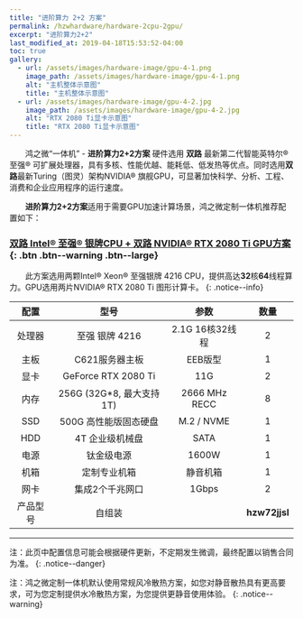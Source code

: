 ```yaml
---
title: "进阶算力 2+2 方案"
permalink: /hzwhardware/hardware-2cpu-2gpu/
excerpt: "进阶算力2+2"
last_modified_at: 2019-04-18T15:53:52-04:00
toc: true
gallery:
  - url: /assets/images/hardware-image/gpu-4-1.png
    image_path: /assets/images/hardware-image/gpu-4-1.png
    alt: "主机整体示意图"
    title: "主机整体示意图"
  - url: /assets/images/hardware-image/gpu-4-2.jpg
    image_path: /assets/images/hardware-image/gpu-4-2.jpg
    alt: "RTX 2080 Ti显卡示意图"
    title: "RTX 2080 Ti显卡示意图"
---
```


&emsp;&emsp;鸿之微“一体机” - **进阶算力2+2方案** 硬件选用 **双路** 最新第二代智能英特尔® 至强® 可扩展处理器，具有多核、性能优越、能耗低、低发热等优点。同时选用**双路**最新Turing（图灵）架构NVIDIA® 旗舰GPU，可显著加快科学、分析、工程、消费和企业应用程序的运行速度。

&emsp;&emsp;**进阶算力2+2方案**适用于需要GPU加速计算场景，鸿之微定制一体机推荐配置如下：

### [双路 Intel® 至强® 银牌CPU + 双路 NVIDIA® RTX 2080 Ti GPU方案](){: .btn .btn--warning .btn--large}

&emsp;&emsp;此方案选用两颗Intel® Xeon® 至强银牌 4216 CPU，提供高达**32**核**64**线程算力。GPU选用两片NVIDIA® RTX 2080 Ti 图形计算卡。
{: .notice--info}

| 配置 | 型号 | 参数 | 数量 |
| :---: | :---: | :---: | :---: |
| 处理器 | 至强 银牌 4216 | 2.1G 16核32线程  | 2 |
| 主板 | C621服务器主板 | EEB版型 | 1 |
| 显卡  | GeForce RTX 2080 Ti  | 11G | 2 |
| 内存  | 256G (32G*8, 最大支持 1T) | 2666 MHz RECC | 8 |
| SSD |   500G 高性能版固态硬盘 | M.2 / NVME | 1 |
| HDD | 4T 企业级机械盘 | SATA | 1 |
| 电源  | 钛金级电源  | 1600W | 1 |
| 机箱 | 定制专业机箱 | 静音机箱 | 1 |
| 网卡 | 集成2个千兆网口 | 1Gbps  | 2 |
| 产品型号 |  自组装  |    | **hzw72jjsl** |

---

注：此页中配置信息可能会根据硬件更新，不定期发生微调，最终配置以销售合同为准。
{: .notice--danger}

注：鸿之微定制一体机默认使用常规风冷散热方案，如您对静音散热具有更高要求，可为您定制提供水冷散热方案，为您提供更静音使用体验。
{: .notice--warning}